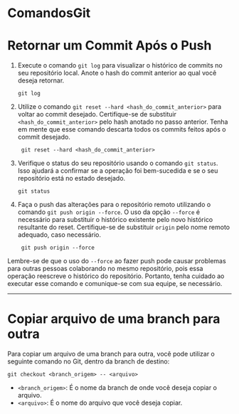 # ComandosGit

# Retornar um Commit Após o Push

1. Execute o comando `git log` para visualizar o histórico de commits no seu repositório local. Anote o hash do commit anterior ao qual você deseja retornar.

    ```
    git log
    ```

2. Utilize o comando `git reset --hard <hash_do_commit_anterior>` para voltar ao commit desejado. Certifique-se de substituir `<hash_do_commit_anterior>` pelo hash anotado no passo anterior. Tenha em mente que esse comando descarta todos os commits feitos após o commit desejado.

    ```
     git reset --hard <hash_do_commit_anterior>
    ```

3. Verifique o status do seu repositório usando o comando `git status`. Isso ajudará a confirmar se a operação foi bem-sucedida e se o seu repositório está no estado desejado.

     ```
     git status
     ```

4. Faça o push das alterações para o repositório remoto utilizando o comando `git push origin --force`. O uso da opção `--force` é necessário para substituir o histórico existente pelo novo histórico resultante do reset. Certifique-se de substituir `origin` pelo nome remoto adequado, caso necessário.

    ```
     git push origin --force
    ```

Lembre-se de que o uso do `--force` ao fazer push pode causar problemas para outras pessoas colaborando no mesmo repositório, pois essa operação reescreve o histórico do repositório. Portanto, tenha cuidado ao executar esse comando e comunique-se com sua equipe, se necessário.

------------------------------------------------------------------------------------------------------------------------

# Copiar arquivo de uma branch para outra

Para copiar um arquivo de uma branch para outra, você pode utilizar o seguinte comando no Git, dentro da branch de destino:

```
git checkout <branch_origem> -- <arquivo>
```

- `<branch_origem>`: É o nome da branch de onde você deseja copiar o arquivo.
- `<arquivo>`: É o nome do arquivo que você deseja copiar.



